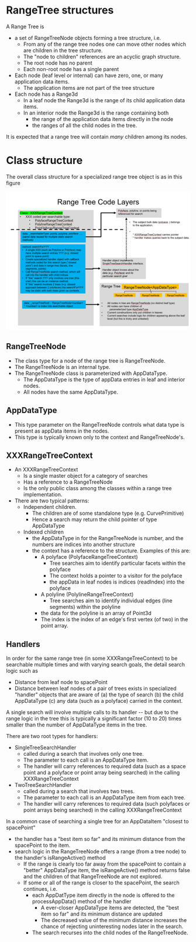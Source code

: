 
# RangeTree structures

A Range Tree is

* a set of RangeTreeNode objects forming a tree structure, i.e.
  * From any of the range tree nodes one can move other nodes which are children in the tree structure.
  * The "node to children" references are an acyclic graph structure.
  * The root node has no parent
  * Each non-root node has a single parent
* Each node (leaf level or internal) can have zero, one, or many application data items.
  * The application items are not part of the tree structure
* Each node has a Range3d
  * In a leaf node the Range3d is the range of its child application data items.
  * In an interior node the Range3d is the range containing both
    * the range of the application data items directly in the node
    * the ranges of all the child nodes in the tree.

It is expected that a range tree will contain _many_ children among its nodes.

# Class structure

The overall class structure for a specialized range tree object is as in this figure

![>](./figs/RangeTree/RangeTreeClassStructure.png)

## RangeTreeNode

* The class type for a node of the range tree is RangeTreeNode.
* The RangeTreeNode is an internal type.
* The RangeTreeNode class is parameterized with AppDataType.
  * The AppDataType is the type of appData entries in leaf and interior nodes.
  * All nodes have the same AppDataType.

## AppDataType

* This type parameter on the RangeTreeNode controls what data type is present as appData items in the nodes.
* This type is typically known only to the context and RangeTreeNode's.

## XXXRangeTreeContext

* An XXXRangeTreeContext
  * Is a single master object for a category of searches
  * Has a reference to a RangeTreeNode
  * Is the only public class among the classes within a range tree implementation.
* There are two typical patterns:
  * Independent children.
    * The children are of some standalone type (e.g. CurvePrimitive)
    * Hence a search may return the child pointer of type AppDataType
  * Indexed children
    * the AppDataType in for the RangeTreeNode is number, and the numbers are indices into another structure
    * the context has a reference to the structure. Examples of this are:
      * A polyface (PolyfaceRangeTreeContext)
        * Tree searches aim to identify particular facets within the polyface
        * The context holds a pointer to a visitor for the polyface
        * the appData in leaf nodes is indices (readIndex) into the polyface
      * A polyline (PolylineRangeTreeContext)
        * Tree searches aim to identify individual edges (line segments) within the polyline
      * the data for the polyline is an array of Point3d
      * The index is the index of an edge's first vertex (of two) in the point array.

## Handlers

In order for the same range tree (in some XXXRangeTreeContext) to be searchable multiple times and with varying search goals,
the detail search logic such as

* Distance from leaf node to spacePoint
* Distance between leaf nodes of a pair of trees
exists in specialized "handler" objects that are aware of (a) the type of search (b) the child AppDataType (c) any data (such as a polyface)
carried in the context.

A single search will involve multiple calls to its handler -- but due to the range logic in the tree this is typically a significant factor (10 to 20) times
smaller than the number of AppDataType items in the tree.

There are two root types for handlers:

* SingleTreeSearchHandler
  * called during a search that involves only one tree.
  * The parameter to each call is an AppDataType item.
  * The handler will carry references to required data (such as a space point and a polyface or point array being searched) in the calling XXXRangeTreeContext
* TwoTreeSearchHandler
  * called during a search that involves two trees.
  * The parameter to each call is an AppDataType item from each tree.
  * The handler will carry references to required data (such polyfaces or point arrays being searched) in the calling XXXRangeTreeContext

In a common case of searching a single tree for an AppDataItem "closest to spacePoint"

* the handler has a "best item so far" and its minimum distance from the spacePoint to the item.
* search logic in the RangeTreeNode offers a range (from a tree node) to the handler's isRangeActive() method
  * If the range is clearly too far away from the spacePoint to contain a "better" AppDataType item, the isRangeActive() method returns false and the children of that RangeTreeNode are not explored.
  * If some or all of the range is closer to the spacePoint, the search continues, i.e.
    * each AppDatType item directly in the node is offered to the processAppData() method of the handler
      * A ever-closer AppDataType items are detected, the "best item so far" and its minimum distance are updated
      * The decreased value of the minimum distance increases the chance of rejecting uninteresting nodes later in the search.
    * The search recurses into the child nodes of the RangeTreeNode.
